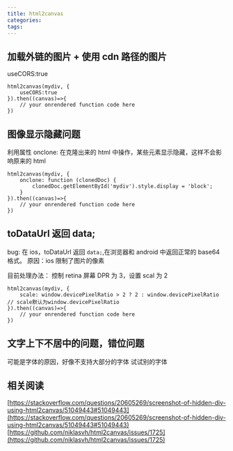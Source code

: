 ```yaml
---
title: html2canvas
categories:
tags:
---
```


## 加载外链的图片 + 使用 cdn 路径的图片

useCORS:true

```
html2canvas(mydiv, {
    useCORS:true
}).then((canvas)=>{
    // your onrendered function code here
})
```

## 图像显示隐藏问题

利用属性 onclone: 在克隆出来的 html 中操作，某些元素显示隐藏，这样不会影响原来的 html

```
html2canvas(mydiv, {
    onclone: function (clonedDoc) {
        clonedDoc.getElementById('mydiv').style.display = 'block';
    }
}).then((canvas)=>{
    // your onrendered function code here
})
```

## toDataUrl 返回 data;

bug: 在 ios，toDataUrl 返回 `data;`,在浏览器和 android 中返回正常的 base64 格式。
原因：ios 限制了图片的像素

目前处理办法： 控制 retina 屏幕 DPR 为 3，设置 scal 为 2

```
html2canvas(mydiv, {
    scale: window.devicePixelRatio > 2 ? 2 : window.devicePixelRatio  // scale默认为window.devicePixelRatio
}).then((canvas)=>{
    // your onrendered function code here
})
```

## 文字上下不居中的问题，错位问题

可能是字体的原因，好像不支持大部分的字体
试试别的字体

## 相关阅读

[https://stackoverflow.com/questions/20605269/screenshot-of-hidden-div-using-html2canvas/51049443#51049443](https://stackoverflow.com/questions/20605269/screenshot-of-hidden-div-using-html2canvas/51049443#51049443)
[https://github.com/niklasvh/html2canvas/issues/1725](https://github.com/niklasvh/html2canvas/issues/1725)
